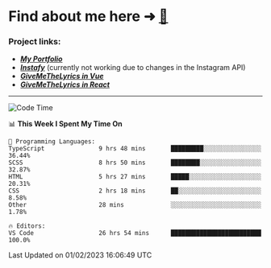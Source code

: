 # Find about me here ➜ [🧑](https://pauabella.dev)

### Project links:
- ***[My Portfolio](https://pauabella.dev)***
- ***[Instafy](https://instafy.me)*** (currently not working due to changes in the Instagram API)
- ***[GiveMeTheLyrics in Vue](https://lyrics.pauabella.dev)***
- ***[GiveMeTheLyrics in React](https://pauabella.dev/GiveMeTheLyrics)***

---
<!--START_SECTION:waka-->
![Code Time](http://img.shields.io/badge/Code%20Time-1%2C845%20hrs%2035%20mins-blue)

📊 **This Week I Spent My Time On** 

```text
💬 Programming Languages: 
TypeScript               9 hrs 48 mins       █████████░░░░░░░░░░░░░░░░   36.44% 
SCSS                     8 hrs 50 mins       ████████░░░░░░░░░░░░░░░░░   32.87% 
HTML                     5 hrs 27 mins       █████░░░░░░░░░░░░░░░░░░░░   20.31% 
CSS                      2 hrs 18 mins       ██░░░░░░░░░░░░░░░░░░░░░░░   8.58% 
Other                    28 mins             ░░░░░░░░░░░░░░░░░░░░░░░░░   1.78%

🔥 Editors: 
VS Code                  26 hrs 54 mins      █████████████████████████   100.0%

```


 Last Updated on 01/02/2023 16:06:49 UTC
<!--END_SECTION:waka-->
